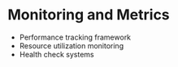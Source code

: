 # Monitoring and Metrics

- Performance tracking framework
- Resource utilization monitoring
- Health check systems

